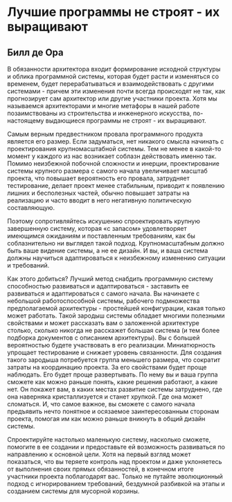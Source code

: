 # Лучшие программы не строят - их выращивают

## Билл де Ора

В обязанности архитектора входит формирование исходной структуры и
облика программной системы, которая будет расти и изменяться со временем,
будет перерабатываться и взаимодействовать с другими системами -
причем эти изменения почти всегда происходят не так, как прогнозирует сам
архитектор или другие участники проекта. Хотя мы называемся
архитекторами и многие метафоры в нашей работе позаимствованы из
строительства и инженерного искусства, по-настоящему выдающиеся программы не
строят - их выращивают.

Самым верным предвестником провала программного продукта является его
размер. Если задуматься, нет никакого смысла начинать с проектирования
крупномасштабной системы. Тем не менее в какой-то момент у каждого из
нас возникает соблазн действовать именно так. Помимо неизбежной
побочной сложности и инерции, проектирование системы крупного размера с
самого начала увеличивает масштаб проекта, что повышает вероятность его
провала, затрудняет тестирование, делает проект менее стабильным, приводит
к появлению лишних и бесполезных частей, обычно повышает затраты на
реализацию и часто вводит в него негативную политическую составляющую.

Поэтому сопротивляйтесь искушению спроектировать крупную
завершенную систему, которая «с запасом» удовлетворяет имеющимся ожиданиям
и поставленным требованиям, как бы соблазнительно ни выглядел такой
подход. Крупномасштабным должно быть ваше видение системы, а не ее
дизайн. И вы, и ваша система должны научиться адаптироваться к
неизбежному изменению ситуации и требований.

Как этого добиться? Лучший метод снабдить программную систему
способностью развиваться и адаптироваться - заставить ее развиваться и 
адаптироваться с самого начала. Вы начинаете с небольшой работоспособной
системы, рабочего подмножества предполагаемой архитектуры - простейшей
конфигурации, какая только может работать. Такой зародыш системы
обладает многими полезными свойствами и может рассказать вам о
заложенной архитектуре столько, сколько никогда не расскажет большая система
(и тем более подборка документов с описанием архитектуры). Вы с большей
вероятностью будете участвовать в его реализации. Миниатюрность
упрощает тестирование и снижает уровень связанности. Для создания такого
зародыша потребуется группа меньшего размера, что сократит затраты на
координацию проекта. За его свойствами будет проще наблюдать. Его будет
проще развертывать. По нему вы и ваша группа сможете как можно
раньше понять, какие решения работают, а какие нет. Он покажет вам, в каких
местах развитие системы затруднено, где она наверняка кристаллизуется
и станет хрупкой. Где она может сломаться. И, что самое важное, вы
сможете с самого начала предъявить нечто понятное и осязаемое
заинтересованным сторонам проекта, помогая им как можно раньше вникнуть в общий
дизайн системы.

Спроектируйте настолько маленькую систему, насколько сможете,
помогите в ее создании и предоставьте ей возможность развиваться по направлению
к основной цели. Хотя на первый взгляд может показаться, что вы теряете
контроль над проектом и даже уклоняетесь от выполнения своих прямых
обязанностей, в конечном итоге участники проекта поблагодарят вас.
Только не путайте эволюционный подход с игнорированием требований,
бездумной разбивкой на этапы и созданием системы для мусорной корзины.